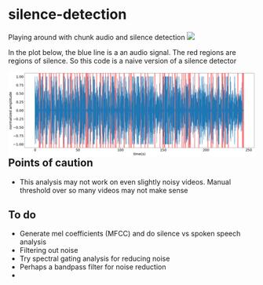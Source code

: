 # silence-detection

Playing around with chunk audio and silence detection
![]('pydub_silence_regions_another_example.png')

In the plot below, the blue line is a an audio signal. The red regions are regions of silence. So this code is a naive version of a silence detector

<img src="pydub_silence_regions_another_example.png"
     alt="Markdown Monster icon"
     style="float: left; margin-right: 10px;" />


## Points of caution 
- This analysis may not work on even slightly noisy videos. Manual threshold over so many videos may not make sense

## To do 
- Generate mel coefficients (MFCC) and do silence vs spoken speech analysis
- Filtering out noise
- Try spectral gating analysis for reducing noise
- Perhaps a bandpass filter for noise reduction 
- 